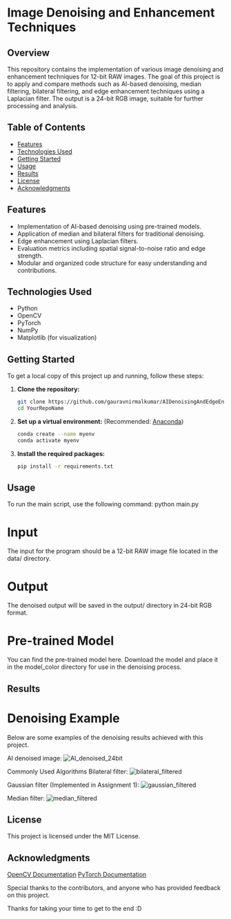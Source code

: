# Image Denoising and Enhancement Techniques

## Overview
This repository contains the implementation of various image denoising and enhancement techniques for 12-bit RAW images. The goal of this project is to apply and compare methods such as AI-based denoising, median filtering, bilateral filtering, and edge enhancement techniques using a Laplacian filter. The output is a 24-bit RGB image, suitable for further processing and analysis.

## Table of Contents
- [Features](#features)
- [Technologies Used](#technologies-used)
- [Getting Started](#getting-started)
- [Usage](#usage)
- [Results](#results)
- [License](#license)
- [Acknowledgments](#acknowledgments)

## Features
- Implementation of AI-based denoising using pre-trained models.
- Application of median and bilateral filters for traditional denoising.
- Edge enhancement using Laplacian filters.
- Evaluation metrics including spatial signal-to-noise ratio and edge strength.
- Modular and organized code structure for easy understanding and contributions.

## Technologies Used
- Python
- OpenCV
- PyTorch
- NumPy
- Matplotlib (for visualization)

## Getting Started
To get a local copy of this project up and running, follow these steps:

1. **Clone the repository:**
   ```bash
   git clone https://github.com/gauravnirmalkumar/AIDenoisingAndEdgeEnhancement.git
   cd YourRepoName

2. **Set up a virtual environment:** (Recommended: [Anaconda](https://www.anaconda.com/))
   ```bash
   conda create --name myenv
   conda activate myenv

3. **Install the required packages:**
   ```bash
   pip install -r requirements.txt

## Usage
To run the main script, use the following command:
   python main.py

# Input
The input for the program should be a 12-bit RAW image file located in the data/ directory.

# Output
The denoised output will be saved in the output/ directory in 24-bit RGB format.

# Pre-trained Model
You can find the pre-trained model here. Download the model and place it in the model_color directory for use in the denoising process.

## Results
# Denoising Example
Below are some examples of the denoising results achieved with this project.

AI denoised image:
![AI_denoised_24bit](https://github.com/user-attachments/assets/3a34ed64-3c89-4483-9d01-6aea6f8657ec)

Commonly Used Algorithms
Bilateral filter:
![bilateral_filtered](https://github.com/user-attachments/assets/418f06bc-b308-44db-9e3d-3f2f074a3998)

Gaussian filter (Implemented in Assignment 1):
![gaussian_filtered](https://github.com/user-attachments/assets/2282ab21-2753-4f7b-853a-d548009f07c8)

Median filter:
![median_filtered](https://github.com/user-attachments/assets/7c123fc1-935f-4cb5-b88c-bf85a4610ec3)

## License
This project is licensed under the MIT License.

## Acknowledgments
[OpenCV Documentation](https://opencv.org/)
[PyTorch Documentation](https://pytorch.org/)

Special thanks to the contributors, and anyone who has provided feedback on this project.

Thanks for taking your time to get to the end :D
